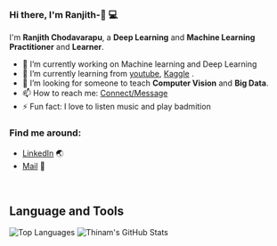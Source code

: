 ### Hi there, I'm Ranjith-👋 :computer:

I'm **Ranjith Chodavarapu**, a **Deep Learning** and **Machine Learning** **Practitioner** and **Learner**.


- 🔭 I’m currently working on Machine learning and Deep Learning 
- 🌱 I’m currently learning from [youtube](https://www.youtube.com/), [Kaggle](https://www.kaggle.com/)  .
- 🤔 I’m looking for someone to teach   **Computer Vision** and **Big Data**.
- 📫 How to reach me: [Connect/Message](linkedin.com/in/ranjith-chodavarapu-404537151/)
- ⚡ Fun fact: I love to listen music and play badmition


 ### Find me around:
- [LinkedIn](linkedin.com/in/ranjith-chodavarapu-404537151/) :earth_asia:
- [Mail](https://www.linkedin.com/in/ranjith-ch-404537151/) :email:


<br/>

## **Language and Tools**
![Top Languages](https://github-readme-stats.vercel.app/api/top-langs/?username=ranjithchodavarapu&theme=radical)
![Thinam's GitHub Stats](https://github-readme-stats.vercel.app/api?username=ranjithchodavarapu&hide=prs,issues,contribs?username=ranjithchodavarapu&count_private=true?username=ranjithchodavarapu&show_icons=true&theme=radical)



